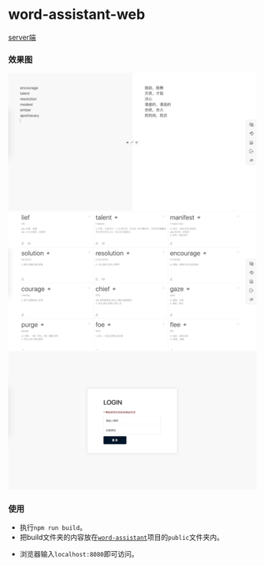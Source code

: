 # word-assistant-web

<a href='https://github.com/huangqiangqiang/word-assistant'>server端</a>

### 效果图

<img src='https://raw.githubusercontent.com/huangqiangqiang/word-assistant-web/master/Example/translate.jpg' />
<img src='https://raw.githubusercontent.com/huangqiangqiang/word-assistant-web/master/Example/history.jpg' />
<img src='https://raw.githubusercontent.com/huangqiangqiang/word-assistant-web/master/Example/login.jpg' />

### 使用
- 执行`npm run build`。
- 把build文件夹的内容放在<a href='https://github.com/huangqiangqiang/word-assistant'>`word-assistant`</a>项目的`public`文件夹内。</p>
- 浏览器输入`localhost:8080`即可访问。</p>
